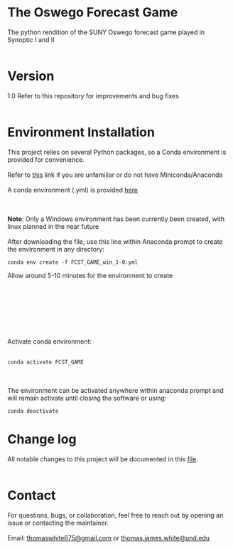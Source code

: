 # The Oswego Forecast Game

The python rendition of the SUNY Oswego forecast game played in Synoptic I and II
<br><br>

# Version
1.0
Refer to this repository for improvements and bug fixes
<br><br>

# Environment Installation
This project relies on several Python packages, so a Conda environment is provided for convenience.
<br><br>
Refer to [this](https://www.anaconda.com/docs/getting-started/miniconda/main) link if you are unfamiliar or do not have Miniconda/Anaconda
<br><br>
A conda environment (.yml) is provided [here](https://github.com/twhite1031/FCST_GAME/envs)

<br><br>
**Note**: Only a Windows environment has been currently been created, with linux planned in the near future
<br><br>
After downloading the file, use this line within Anaconda prompt to create the environment in any directory:
```
conda env create -f FCST_GAME_win_1-0.yml
```
Allow around 5-10 minutes for the environment to create

<br><br>
----------
<br><br>
Activate conda environment:
<br><br>
```
conda activate FCST_GAME
```
<br><br>
The environment can be activated anywhere within anaconda prompt and will remain activate until closing the software or using:
```
conda deactivate
```

# Change log
All notable changes to this project will be documented in this [file](https://github.com/twhite1031/STORMY/CHANGELOG.md).
<br><br>
# Contact
For questions, bugs, or collaboration, feel free to reach out by opening an issue or contacting the maintainer.
<br><br>
Email: thomaswhite675@gmail.com or thomas.james.white@und.edu
